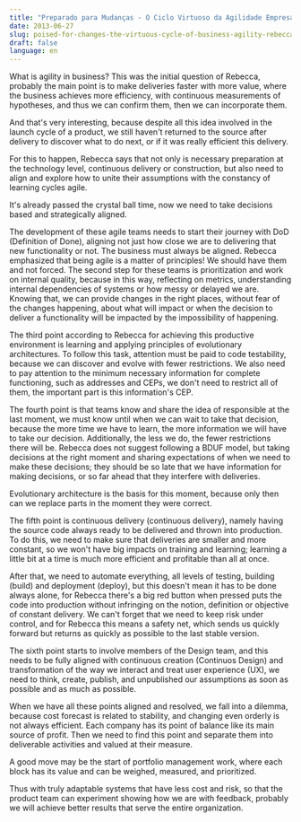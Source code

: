 ```yaml
---
title: "Preparado para Mudanças - O Ciclo Virtuoso da Agilidade Empresarial - Rebecca Parsons"
date: 2013-06-27
slug: poised-for-changes-the-virtuous-cycle-of-business-agility-rebecca-parsons
draft: false
language: en
---
```


What is agility in business? This was the initial question of Rebecca, probably the main point is to make deliveries faster with more value, where the business achieves more efficiency, with continuous measurements of hypotheses, and thus we can confirm them, then we can incorporate them.

And that's very interesting, because despite all this idea involved in the launch cycle of a product, we still haven't returned to the source after delivery to discover what to do next, or if it was really efficient this delivery.

For this to happen, Rebecca says that not only is necessary preparation at the technology level, continuous delivery or construction, but also need to align and explore how to unite their assumptions with the constancy of learning cycles agile.

It's already passed the crystal ball time, now we need to take decisions based and strategically aligned.

The development of these agile teams needs to start their journey with DoD (Definition of Done), aligning not just how close we are to delivering that new functionality or not. The business must always be aligned. Rebecca emphasized that being agile is a matter of principles! We should have them and not forced. The second step for these teams is prioritization and work on internal quality, because in this way, reflecting on metrics, understanding internal dependencies of systems or how messy or delayed we are. Knowing that, we can provide changes in the right places, without fear of the changes happening, about what will impact or when the decision to deliver a functionality will be impacted by the impossibility of happening.

The third point according to Rebecca for achieving this productive environment is learning and applying principles of evolutionary architectures. To follow this task, attention must be paid to code testability, because we can discover and evolve with fewer restrictions. We also need to pay attention to the minimum necessary information for complete functioning, such as addresses and CEPs, we don't need to restrict all of them, the important part is this information's CEP.

The fourth point is that teams know and share the idea of responsible at the last moment, we must know until when we can wait to take that decision, because the more time we have to learn, the more information we will have to take our decision. Additionally, the less we do, the fewer restrictions there will be. Rebecca does not suggest following a BDUF model, but taking decisions at the right moment and sharing expectations of when we need to make these decisions; they should be so late that we have information for making decisions, or so far ahead that they interfere with deliveries.

Evolutionary architecture is the basis for this moment, because only then can we replace parts in the moment they were correct.

The fifth point is continuous delivery (continuous delivery), namely having the source code always ready to be delivered and thrown into production. To do this, we need to make sure that deliveries are smaller and more constant, so we won't have big impacts on training and learning; learning a little bit at a time is much more efficient and profitable than all at once.

After that, we need to automate everything, all levels of testing, building (build) and deployment (deploy), but this doesn't mean it has to be done always alone, for Rebecca there's a big red button when pressed puts the code into production without infringing on the notion, definition or objective of constant delivery. We can't forget that we need to keep risk under control, and for Rebecca this means a safety net, which sends us quickly forward but returns as quickly as possible to the last stable version.

The sixth point starts to involve members of the Design team, and this needs to be fully aligned with continuous creation (Continuos Design) and transformation of the way we interact and treat user experience (UX), we need to think, create, publish, and unpublished our assumptions as soon as possible and as much as possible.

When we have all these points aligned and resolved, we fall into a dilemma, because cost forecast is related to stability, and changing even orderly is not always efficient. Each company has its point of balance like its main source of profit. Then we need to find this point and separate them into deliverable activities and valued at their measure.

A good move may be the start of portfolio management work, where each block has its value and can be weighed, measured, and prioritized.

Thus with truly adaptable systems that have less cost and risk, so that the product team can experiment showing how we are with feedback, probably we will achieve better results that serve the entire organization.